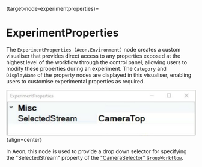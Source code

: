 (target-node-experimentproperties)=
# ExperimentProperties
The `ExperimentProperties (Aeon.Environment)` node creates a custom visualiser that provides direct access to any properties exposed at the highest level of the workflow through the control panel, allowing users to modify these properties during an experiment. 
The `Category` and `DisplayName` of the property nodes are displayed in this visualiser, enabling users to customise experimental properties as required.

![ExperimentProperties](../../../../images/experiment_properties.svg){align=center}

In Aeon, this node is used to provide a drop down selector for specifying the "SelectedStream" property of the ["CameraSelector" `GroupWorkflow`](target-groupworkflow-cameraselector).
